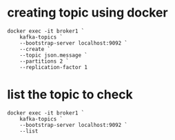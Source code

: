 # creating topic using docker
    docker exec -it broker1 `
        kafka-topics `
        --bootstrap-server localhost:9092 `
        --create `
        --topic json.message `
        --partitions 2 `
        --replication-factor 1

# list the topic to check
    docker exec -it broker1 `
        kafka-topics `
        --bootstrap-server localhost:9092 `
        --list